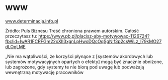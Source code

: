 # www
www.determinacja.info.pl



Źródło: Puls Biznesu
Treść chroniona prawem autorskim. Całość przeczytasz tu: https://www.pb.pl/placisz-aby-motywowac-1126724?fbclid=IwAR1FCRFGm22xXII3xgnLpHwoDQcOqSgNlf3p2csWiLz_l79kMO27dLOqLME

„Nie ma wątpliwości, że korzyści płynące z [systemów akordowych lub systemów motywacyjnych opartych o efekty] mogą być znacznie obniżone, lub zagrożone, gdy systemy te nie biorą pod uwagę lub podważają wewnętrzną motywację pracowników
